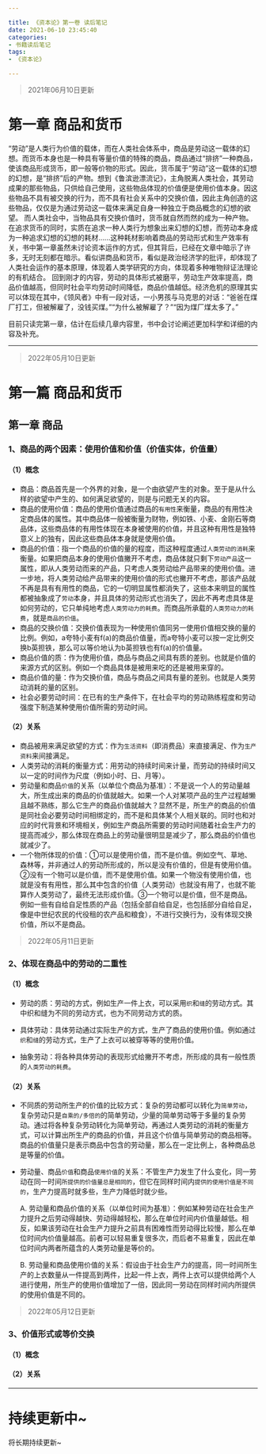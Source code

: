 ```yaml
---

title: 《资本论》第一卷 读后笔记
date: 2021-06-10 23:45:40
categories:
- 书籍读后笔记
tags:
- 《资本论》

---
```






> 2021年06月10日更新

# 第一章 商品和货币

​		“劳动”是人类行为价值的载体，而在人类社会体系中，商品是劳动这一载体的幻想。而货币本身也是一种具有等量价值的特殊的商品，商品通过“排挤”一种商品，使该商品形成货币，即一般等价物的形式。因此，货币属于“劳动”这一载体的幻想的幻想，是“排挤”后的产物。
​		想到《鲁滨逊漂流记》，主角脱离人类社会，其劳动成果的那些物品，只供给自己使用，这些物品体现的价值便是使用价值本身。因这些物品不具有被交换的行为，而不具有社会关系中的交换价值，因此主角创造的这些物品，仅仅是为通过劳动这一载体来满足自身一种独立于商品概念的幻想的欲望。
而人类社会中，当物品具有交换价值时，货币就自然而然的成为一种产物。在追求货币的同时，实质在追求一种人类行为想象出来幻想的幻想，而劳动本身成为一种追求幻想的幻想的耗材......
​		这种耗材影响着商品的劳动形式和生产效率有关，书中第一章虽然未讨论资本运作的方式，但其背后，已经在文章中暗示了许多，无时无刻都在暗示。看似讲商品和货币，看似是政治经济学的批评，却体现了人类社会运作的基本原理，体现着人类学研究的方向，体现着多种唯物辩证法理论的有机结合。
回到刚才的内容，劳动的具体形式被磨平，劳动生产效率提高，商品价值越高，但同时社会平均劳动时间降低，商品价值越低。经济危机的原理其实可以体现在其中，《领风者》中有一段对话，一小男孩与马克思的对话：“爸爸在煤厂打工，但被解雇了，没钱买煤。”“为什么被解雇了？”“因为煤厂煤太多了。”

​		目前只读完第一章，估计在后续几章内容里，书中会讨论阐述更加科学和详细的内容及补充。











***

> 2022年05月10日更新

# 第一篇 商品和货币

## 第一章 商品

### 1、商品的两个因素：使用价值和价值（价值实体，价值量）

#### （1）概念

- 商品：商品首先是一个外界的对象，是一个由欲望产生的对象。至于是从什么样的欲望中产生的、如何满足欲望的，则是与问题无关的内容。
- 商品的使用价值：商品的使用价值通过商品的`有用性`来衡量，商品的有用性决定商品体的属性。其中商品体一般被衡量为财物，例如铁、小麦、金刚石等商品体，这些商品体的有用性体现在本身被使用的价值，并且这种有用性是独特意义上的独有，因此这些商品体本身就是使用价值。
- 商品的价值：指一个商品的价值的量的程度，而这种程度通过`人类劳动的消耗`来衡量。如果把商品本身的使用价值撇开不考虑，商品体就只剩下`劳动产品`这一属性，即从人类劳动而来的产品，只考虑人类劳动给产品带来的使用价值。进一步地，将人类劳动给产品带来的使用价值的形式也撇开不考虑，那该产品就不再是具有有用性的商品，它的一切明显属性都消失了，这些本来明显的属性都被抽象成了`劳动`本身，并且具体的劳动形式也消失了，因此不再考虑具体是如何劳动的，它只单纯地考虑`人类劳动力的耗费`。而商品所承载的`人类劳动力的耗费`，就是`商品的价值`。
- 商品的交换价值：交换价值表现为一种使用价值同另一使用价值相交换的量的比例。例如，a夸特小麦有f(a)的商品价值量，而a夸特小麦可以按一定比例交换b英担铁，那么可以等价地认为b英担铁也有f(a)的价值量。
- 商品价值的质：作为使用价值，商品与商品之间具有质的差别。也就是价值的来源方式的区别。例如一个商品具体是被用来吃的还是被用来穿的。
- 商品价值的量：作为交换价值，商品与商品之间具有量的差别。也就是人类劳动消耗的量的区别。
- 社会必要劳动时间：在已有的生产条件下，在社会平均的劳动熟练程度和劳动强度下制造某种使用价值所需的劳动时间。

#### （2）关系

- 商品被用来满足欲望的方式：作为`生活资料`（即消费品）来直接满足、作为`生产资料`来间接满足。
- 人类劳动的消耗的衡量方式：用劳动的持续时间来计量，而劳动的持续时间又以一定的时间作为尺度（例如小时、日、月等）。
- 劳动量和商品`价值`的关系（以单位个商品为基准）：不是说一个人的劳动量越大，所生成出来的商品的价值就越大。如果一个人对某项产品的生产过程越懒且越不熟练，那么它生产的商品价值就越大？显然不是，所生产的商品的价值是同社会必要劳动时间相绑定的，而不是和具体某个人相关联的。同时也和对应的时代背景和环境相关，例如生产商品所需要的劳动时间随着社会生产力的提高而减少，那么体现在商品上的劳动量很明显是减少了，那么商品的价值也就减少了。
- 一个物所体现的价值：①可以是使用价值，而不是价值。例如空气、草地、森林等，并非通过人的劳动所形成的，所以是没有价值的，但是有使用价值。②没有一个物可以是价值，而不是使用价值。如果一个物没有使用价值，也就是没有有用性，那么其中包含的价值（人类劳动）也就没有用了，也就不能算作人类劳动了，最终无法形成价值。③一个物可以是价值，但不是商品。例如一些有自给自足性质的产品（包括全部自给自足，也包括部分自给自足，像是中世纪农民的代役租的农产品和粮食），不进行交换行为，没有体现交换价值，所以不是商品。





> 2022年05月11日更新

### 2、体现在商品中的劳动的二重性

#### （1）概念

- 劳动的质：劳动的方式，例如生产一件上衣，可以采用`织`和`缝`的劳动方式。其中织和缝为不同的劳动方式，也为不同劳动方式的质。

- 具体劳动：具体劳动通过实际生产的方式，生产了商品的使用价值。例如通过`织`和`缝`的劳动方式，生产了上衣可以被穿等等的使用价值。

- 抽象劳动：将各种具体劳动的表现形式给撇开不考虑，所形成的具有一般性质的`人类劳动的耗费`。

  

#### （2）关系

- 不同质的劳动所生产的价值的比较方式：复杂的劳动都可以转化为`简单劳动`，复杂劳动只是`自乘的/多倍的`的简单劳动，少量的简单劳动等于多量的复杂劳动。通过将各种复杂劳动转化为简单劳动，再通过人类劳动的消耗的衡量方式，可以计算出所生产的商品的价值，并且这个价值与简单劳动的商品相等。商品的价值量只是表示商品中包含的劳动量，那么在一定比例上，各种商品总是等量的价值。

- 劳动量、商品`价值`和商品`使用价值`的关系：不管生产力发生了什么变化，同一劳动在同一时间`所提供的价值量总是相同的`，但它在同样时间内`提供的使用价值是不同的`，生产力提高时就多些，生产力降低时就少些。

  A. 劳动量和商品价值的关系（以单位时间为基准）：例如某种劳动在社会生产力提升之后劳动得越快、劳动得越轻松，那么在单位时间内价值量越低。相反，如果该劳动在社会生产力提升之前具有困难性而劳动得比较慢，那么在单位时间内价值量越高。前者可以轻易重复很多次，而后者不易重复，因此在单位时间内两者所蕴含的人类劳动量是等价的。

  B. 劳动量和商品使用价值的关系：假设由于社会生产力的提高，同一时间所生产的上衣数量从一件提高到两件，比起一件上衣，两件上衣可以提供给两个人进行使用，所生产的使用价值增加了一倍，因此同一劳动在同样时间内所提供的使用价值是不同的。







> 2022年05月12日更新

### 3、价值形式或等价交换

#### （1）概念

#### （2）关系



***

# 持续更新中~

将长期持续更新~

